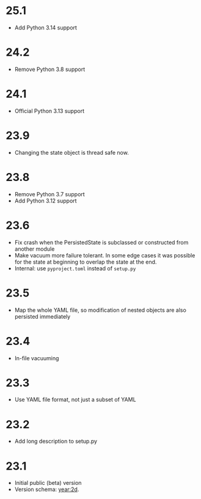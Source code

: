 # 25.1

- Add Python 3.14 support

# 24.2

- Remove Python 3.8 support

# 24.1

- Official Python 3.13 support

# 23.9

- Changing the state object is thread safe now.

# 23.8

- Remove Python 3.7 support
- Add Python 3.12 support

# 23.6

- Fix crash when the PersistedState is subclassed or constructed from another module
- Make vacuum more failure tolerant. In some edge cases it was possible for the state at beginning to overlap the state at the end.
- Internal: use `pyproject.toml` instead of `setup.py`

# 23.5

- Map the whole YAML file, so modification of nested objects are also persisted immediately

# 23.4

- In-file vacuuming

# 23.3

- Use YAML file format, not just a subset of YAML

# 23.2

- Add long description to setup.py

# 23.1

- Initial public (beta) version
- Version schema: <year:2d>.<counter>
